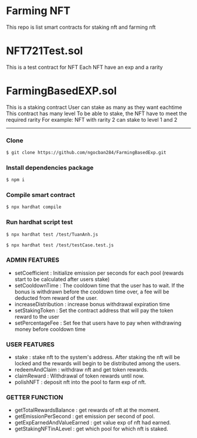 # Farming NFT
This repo is list smart contracts for staking nft and farming nft

# NFT721Test.sol

This is a test contract for NFT
Each NFT have an exp and a rarity

# FarmingBasedEXP.sol

This is a staking contract
User can stake as many as they want eachtime
This contract has many level
To be able to stake, the NFT have to meet the required rarity
For example: NFT with rarity 2 can stake to level 1 and 2

****

### Clone

```bash
$ git clone https://github.com/ngocban284/FarmingBasedExp.git
```

### Install dependencies package

```bash
$ npm i
```

### Compile smart contract

```bash
$ npx hardhat compile
```

### Run hardhat script test

```bash
$ npx hardhat test /test/TuanAnh.js
```

```bash
$ npx hardhat test /test/testCase.test.js
```

### ADMIN FEATURES

- setCoefficient : Initialize emission per seconds for each pool (rewards start to be calculated after users stake)
- setCooldownTime : The cooldown time that the user has to wait. If the bonus is withdrawn before the cooldown time over, a fee will be deducted from reward of the user.
- increaseDistribution : increase bonus withdrawal expiration time
- setStakingToken : Set the contract address that will pay the token reward to the user
- setPercentageFee : Set fee that users have to pay when withdrawing money before cooldown time

### USER FEATURES

- stake : stake nft to the system's address. After staking the nft will be locked and the rewards will begin to be distributed among the users.
- redeemAndClaim : withdraw nft and get token rewards.
- claimReward : Withdrawal of token rewards until now.
- polishNFT : deposit nft into the pool to farm exp of nft.

### GETTER FUNCTION

- getTotalRewardsBalance : get rewards of nft at the moment.
- getEmissionPerSecond : get emission per second of pool.
- getExpEarnedAndValueEarned : get value exp of nft had earned.
- getStakingNFTinALevel : get which pool for which nft is staked.

